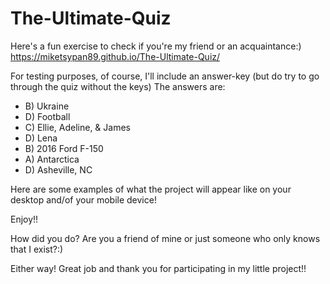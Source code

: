 # The-Ultimate-Quiz

Here's a fun exercise to check if you're my friend or an acquaintance:)
https://miketsypan89.github.io/The-Ultimate-Quiz/

For testing purposes, of course, I'll include an answer-key (but do try to go through the quiz without the keys)
The answers are: 
  - B) Ukraine
  - D) Football
  - C) Ellie, Adeline, & James
  - D) Lena
  - B) 2016 Ford F-150
  - A) Antarctica
  - D) Asheville, NC

Here are some examples of what the project will appear like on your desktop and/of your mobile device!

Enjoy!!

How did you do? Are you a friend of mine or just someone who only knows that I exist?:)

Either way! Great job and thank you for participating in my little project!!
